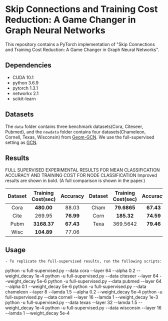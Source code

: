 # Skip Connections and Training Cost Reduction: A Game Changer in  Graph Neural Networks 

This repository contains a PyTorch implementation of "Skip Connections and Training Cost Reduction: A Game Changer in Graph Neural Networks".

## Dependencies
- CUDA 10.1
- python 3.6.9
- pytorch 1.3.1
- networkx 2.1
- scikit-learn

## Datasets

The `data` folder contains three benchmark datasets(Cora, Citeseer, Pubmed), and the `newdata` folder contains four datasets(Chameleon, Cornell, Texas, Wisconsin) from [Geom-GCN](https://github.com/graphdml-uiuc-jlu/geom-gcn). We use the full-supervised setting as [GCN](https://github.com/tkipf/gcn).

## Results
FULL SUPERVISED EXPERIMENTAL RESULTS FOR MEAN CLASSIFICATION ACCURACY AND TRAINING COST FOR NODE CLASSIFICATION
Improved results are shown in bold. (A full comparison is shown in the paper.)

| Dataset | Training Cost(sec) |  Accuracy | Dataset | Training Cost(sec) |  Accuracy |
|:---:|:---:|:---:|:---:|:---:|:---:|
| Cora       | **480.00** | 88.03  | Cham | **79.6865**  | **67.43** |
| Cite       | 269.95 | **76.99**  | Corn | **185.32** | **74.59** |
| Pubm       | **3168.37** | **67.43**  | Texa | 369.5642 | **79.46** |
| Wisc | **104.89** | 77.06 |



## Usage

```
- To replicate the full-supervised results, run the following scripts:
```
python -u full-supervised.py --data cora --layer 64 --alpha 0.2 --weight_decay 1e-4
python -u full-supervised.py --data citeseer --layer 64 --weight_decay 5e-6
python -u full-supervised.py --data pubmed --layer 64 --alpha 0.1 --weight_decay 5e-6
python -u full-supervised.py --data chameleon --layer 8 --lamda 1.5 --alpha 0.2 --weight_decay 5e-4
python -u full-supervised.py --data cornell --layer 16 --lamda 1 --weight_decay 1e-3
python -u full-supervised.py --data texas --layer 32 --lamda 1.5 --weight_decay 1e-4
python -u full-supervised.py --data wisconsin --layer 16 --lamda 1 --weight_decay 5e-4
```
